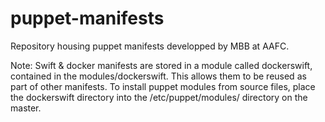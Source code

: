 puppet-manifests
================

Repository housing puppet manifests developped by MBB at AAFC.

Note: Swift & docker manifests are stored in a module called dockerswift, contained in the modules/dockerswift. This allows them to be reused as part of other manifests.
To install puppet modules from source files, place the dockerswift directory into the /etc/puppet/modules/ directory on the master.
